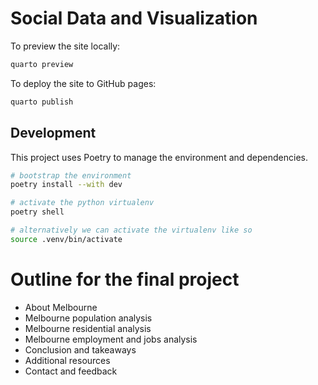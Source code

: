 # Social Data and Visualization

To preview the site locally:
```sh
quarto preview
```

To deploy the site to GitHub pages:
```sh
quarto publish
```

## Development

This project uses Poetry to manage the environment and dependencies.
```sh
# bootstrap the environment
poetry install --with dev

# activate the python virtualenv
poetry shell

# alternatively we can activate the virtualenv like so
source .venv/bin/activate
```

# Outline for the final project

- About Melbourne
- Melbourne population analysis
- Melbourne residential analysis
- Melbourne employment and jobs analysis
- Conclusion and takeaways
- Additional resources
- Contact and feedback